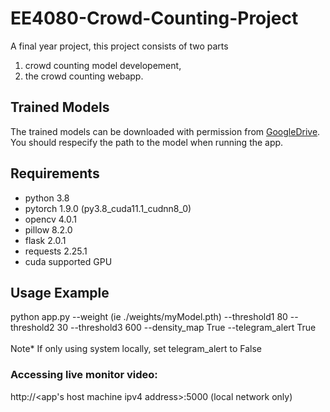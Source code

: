 # EE4080-Crowd-Counting-Project
A final year project, this project consists of two parts 
1. crowd counting model developement, 
2. the crowd counting webapp.

## Trained Models
The trained models can be downloaded with permission from [GoogleDrive](https://drive.google.com/drive/folders/1drinTf0G6LGF8Low9Yx0f2xX6rAbkkYB?usp=sharing).
You should respecify the path to the model when running the app.

## Requirements
- python 3.8
- pytorch 1.9.0 (py3.8_cuda11.1_cudnn8_0)
- opencv 4.0.1
- pillow 8.2.0
- flask 2.0.1
- requests 2.25.1
- cuda supported GPU

## Usage Example
python app.py --weight (ie ./weights/myModel.pth) 
              --threshold1 80
              --threshold2 30
              --threshold3 600
              --density_map True
              --telegram_alert True <br><br>
Note* If only using system locally, set telegram_alert to False

### Accessing live monitor video: 
http://<app's host machine ipv4 address>:5000 (local network only)

